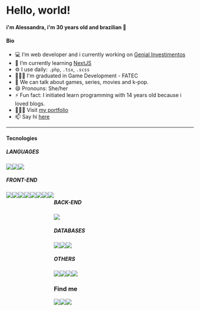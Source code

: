 # Hello, world!
#### i'm Alessandra, i'm 30 years old and brazilian 👋

#### Bio

- 💻 I’m web developer and i currently working on [Genial Investimentos](https://www.genialinvestimentos.com.br)
- 🌱 I’m currently learning [NextJS](https://nextjs.org/)
- ⚙️ I use daily: `.php`, `.tsx`, `.scss`
- 👩🏻‍🎓 I'm graduated in Game Development - FATEC
- 💬 We can talk about games, series, movies and k-pop.
- 😄 Pronouns: She/her
- ⚡ Fun fact: I initiated learn programming with 14 years old because i loved blogs.
- 👩🏻‍💻 Visit [my portfolio](https://alessandra.dev.br)
- 📫 Say hi [here](#find-me)
_________________________________________________

#### **Tecnologies**

##### **LANGUAGES**

<div style="display:flex; flex-wrap: wrap; align-items: flex-start;">
    <img src="https://img.shields.io/badge/-JavaScript-F7DF1E?logo=javascript&logoColor=white">
    <img src="https://img.shields.io/badge/-TypeScript-3178C6?logo=typescript&logoColor=white">
    <img src="https://img.shields.io/badge/-PHP-777bb4?logo=php&logoColor=white">
</div>

##### **FRONT-END**

<div style="display:flex; flex-wrap: wrap; align-items: flex-start;">
    <img src="https://img.shields.io/badge/-Bootstrap-7952B3?logo=bootstrap&logoColor=white">
    <img src="https://img.shields.io/badge/-CSS3-1572B6?logo=css3&logoColor=white">
    <img src="https://img.shields.io/badge/-HTML5-E34F26?logo=html5&logoColor=white">
    <img src="https://img.shields.io/badge/-Gulp-61DAFB?logo=gulp&logoColor=black">
    <img src="https://img.shields.io/badge/-ReactJs-61DAFB?logo=react&logoColor=black">
    <img src="https://img.shields.io/badge/-Next.js-000000?logo=next.js&logoColor=white">
    <img src="https://img.shields.io/badge/-sass-DB7093?logo=sass&logoColor=white">
    <img src="https://img.shields.io/badge/-styled%20components-DB7093?logo=styled-components&logoColor=white">
<div>

##### **BACK-END**
<div style="display:flex; flex-wrap: wrap; align-items: flex-start;">
    <img src="https://img.shields.io/badge/-Node.js-339933?logo=node.js&logoColor=white">
</div>

##### **DATABASES**
<div style="display:flex; flex-wrap: wrap; align-items: flex-start;">
    <img src="https://img.shields.io/badge/-ElasticSearch-005571?logo=elasticsearch&logoColor=white">    
    <img src="https://img.shields.io/badge/-MySQL-4479A1?logo=mysql&logoColor=white">
    <img src="https://img.shields.io/badge/-PostgreSQL-4169E1?logo=postgresql&logoColor=white">
</div>

##### **OTHERS**
<div style="display:flex; flex-wrap: wrap; align-items: flex-start;">
    <img src="https://img.shields.io/badge/-AWS-232F3E?logo=amazonaws&logoColor=white">
    <img src="https://img.shields.io/badge/-AzureDevops-232F3E?logo=azuredevops&logoColor=white">
    <img src="https://img.shields.io/badge/-Docker-2496ED?logo=docker&logoColor=white">
    <img src="https://img.shields.io/badge/-WordPress-4479A1?logo=wordpress&logoColor=white"/>
</div>

### Find me
<div style="display:flex; flex-wrap: wrap; align-items: flex-start;">
    <a href="https://www.behance.net/alessandragiacon" target="_blank"><img src="https://img.shields.io/badge/-Behance-2496ED?logo=behance&logoColor=white"></a>
    <a href="mailto:alessandragiacon@gmail.com"> <img src="https://img.shields.io/badge/-Gmail-EA4335?logo=gmail&logoColor=white"></a>
    <a href="https://br.linkedin.com/in/alessandragiacon" target="_blank"><img src="https://img.shields.io/badge/-Linkedin-4479A1?logo=linkedin&logoColor=white"/></a>
</div>


